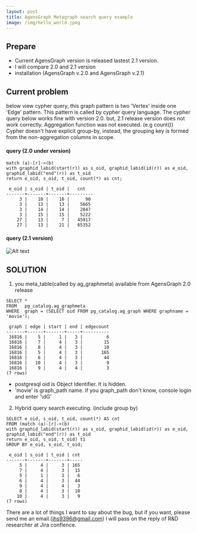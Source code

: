 ```yaml
---
layout: post
title: AgensGraph Metagraph search query example
image: /img/hello_world.jpeg
---
```


## Prepare
- Current AgensGraph version is released lastest 2.1 version.
- I will compare 2.0 and 2.1 version
- installation (AgensGraph v.2.0 and AgensGraph v.2.1)

## Current problem

below view cypher query, this graph pattern is two 'Vertex' inside one 'Edge' pattern.
This pattern is called by cypher query language.
The cypher query below works fine with version 2.0.
but, 2.1 release version does not work correctly. Aggregation function was not executed. (e.g count())
Cypher doesn't have explicit group-by, instead, the grouping key is formed from the non-aggregation columns in scope.

#### query (2.0 under version)
````
match (a)-[r]->(b)
with graphid_labid(start(r)) as s_oid, graphid_labid(id(r)) as e_oid, graphid_labid("end"(r)) as t_oid
return e_oid, s_oid, t_oid, count(*) as cnt;

 e_oid | s_oid | t_oid |   cnt
-------+-------+-------+---------
     3 |    10 |    10 |      90
     3 |    13 |    13 |    5665
     3 |    14 |    14 |    2847
     3 |    15 |    15 |    5222
    27 |    13 |     7 |   45917
    27 |    13 |    21 |   65352
````

#### query (2.1 version)
![Alt text](https://github.com/jhs9396/jhs9396.github.io/blob/master/img/Metagraph%20query.png)


## SOLUTION
1) you meta_table(called by ag_graphmeta) available from AgensGraph 2.0 release
````
SELECT * 
FROM   pg_catalog.ag_graphmeta
WHERE  graph = (SELECT oid FROM pg_catalog.ag_graph WHERE graphname = 'movie');

 graph | edge | start | end | edgecount
-------+------+-------+-----+----------
 16816 |    5 |     1 |   3 |         6
 16816 |    7 |     4 |   3 |        15
 16816 |    8 |     4 |   3 |        10
 16816 |    5 |     4 |   3 |       165
 16816 |    6 |     4 |   3 |        44
 16816 |   10 |     4 |   3 |         9
 16816 |    9 |     4 |   4 |         3
(7 rows)
````
 - postgresql oid is Object Identifier. It is hidden.
 - 'movie' is graph_path name. if you graph_path don't know, console login and enter '\dG'
 
2) Hybrid query search executing. (include group by)
````
SELECT e_oid, s_oid, t_oid, count(*) AS cnt
FROM (match (a)-[r]->(b)
with graphid_labid(start(r)) as s_oid, graphid_labid(id(r)) as e_oid, graphid_labid("end"(r)) as t_oid
return e_oid, s_oid, t_oid) t1 
GROUP BY e_oid, s_oid, t_oid;

 e_oid | s_oid | t_oid | cnt
-------+-------+-------+-----
     5 |     4 |     3 | 165
     7 |     4 |     3 |  15
     5 |     1 |     3 |   6
     6 |     4 |     3 |  44
     9 |     4 |     4 |   3
     8 |     4 |     3 |  10
    10 |     4 |     3 |   9
(7 rows)
````

There are a lot of things I want to say about the bug, but if you want, please send me an email.(jhs9396@gmail.com) I will pass on the reply of R&D researcher at Jira conflence.
